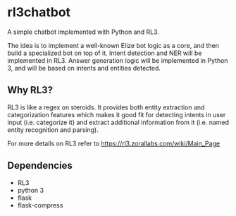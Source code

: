 # rl3chatbot
A simple chatbot implemented with Python and RL3.

The idea is to implement a well-known Elize bot logic as a core, and then build a specialized bot on top of it. Intent detection and NER will be implemented in RL3. Answer generation logic will be
implemented in Python 3, and will be based on intents and entities detected.

## Why RL3?

RL3 is like a regex on steroids. It provides both entity extraction and categorization features which makes it good fit for detecting intents in user input (i.e. categorize it) and
extract additional information from it (i.e. named entity recognition and parsing).

For more details on RL3 refer to https://rl3.zorallabs.com/wiki/Main_Page

## Dependencies

* RL3
* python 3
* flask
* flask-compress
